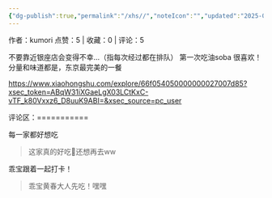 ```yaml
---
{"dg-publish":true,"permalink":"/xhs//","noteIcon":"","updated":"2025-03-17T23:04:32.754+08:00"}
---
```


作者：kumori
点赞：5   |   收藏：0   |   评论：5

不要靠近银座店会变得不幸…（指每次经过都在排队）
第一次吃油soba 很喜欢！分量和味道都是，东京最完美的一餐

https://www.xiaohongshu.com/explore/66f054050000000027007d85?xsec_token=ABqW31iXGaeLgX03LCtKxC-vTF_k80Vxxz6_D8uuK9ABI=&xsec_source=pc_user

评论区：===========

每一家都好想吃

> 这家真的好吃🥺还想再去ww

乖宝跟着一起打卡！

> 乖宝黄春大人先吃！嘿嘿